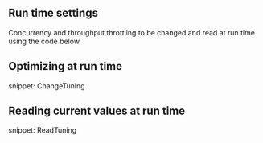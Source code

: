 
## Run time settings

Concurrency and throughput throttling to be changed and read at run time using the code below.

## Optimizing at run time

snippet: ChangeTuning

## Reading current values at run time

snippet: ReadTuning